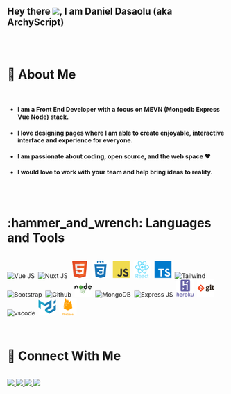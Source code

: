 
<h2>
  Hey there <img src="https://media.giphy.com/media/hvRJCLFzcasrR4ia7z/giphy.gif" width="30px"/>, I am Daniel Dasaolu (aka ArchyScript)
</h2>

<br/>
<br/>

<div>
<h1>  🚀 About Me</h1>
<br/>

<div> 
 
 -   #### I am a Front End Developer with a focus on MEVN (Mongodb Express Vue Node) stack.  
 -    #### I love designing pages where I am able to create enjoyable, interactive interface and experience for everyone.  
 -    #### I am passionate about coding, open source, and the web space ❤️  
 -   #### I would love to work with your team and help bring ideas to reality.  
<!--  <p> ⚡ Fun fact: I love music  </p> -->
 
<div>
<div>
 
 

<br/>
<br/>


<div>
<h1>:hammer_and_wrench: Languages and Tools</h1>
<br/>

  <div>
  <img src="https://cdn.jsdelivr.net/gh/devicons/devicon/icons/vuejs/vuejs-original.svg"  title="Vue JS" alt="Vue JS"  width="40" height="40"/>&nbsp;
  <img src="https://cdn.jsdelivr.net/gh/devicons/devicon/icons/nuxtjs/nuxtjs-original.svg"  title="Nuxt JS" alt="Nuxt JS"   width="40" height="40"/>&nbsp;
  <img src="https://github.com/devicons/devicon/blob/master/icons/html5/html5-original.svg" title="HTML5" alt="HTML" width="40" height="40"/>&nbsp;
  <img src="https://github.com/devicons/devicon/blob/master/icons/css3/css3-plain-wordmark.svg"  title="CSS3" alt="CSS" width="40" height="40"/>&nbsp;
  <img src="https://github.com/devicons/devicon/blob/master/icons/javascript/javascript-original.svg" title="JavaScript" alt="JavaScript" width="40" 
  <img src="https://cdn.jsdelivr.net/gh/devicons/devicon/icons/vuetify/vuetify-original.svg"  title="Vuetify" alt="Vuetify"   width="40" height="40"/>&nbsp;
  <img src="https://github.com/devicons/devicon/blob/master/icons/react/react-original-wordmark.svg" title="React" alt="React" width="40" height="40"/>&nbsp;
  <img src="https://github.com/devicons/devicon/blob/master/icons/typescript/typescript-plain.svg" title="Typescript" alt="Typescript" width="40" height="40"/>&nbsp;
  <img src="https://cdn.jsdelivr.net/gh/devicons/devicon/icons/tailwindcss/tailwindcss-plain.svg" title="Tailwind CSS" alt="Tailwind" width="40" height="40"/>&nbsp;  
    <img src="https://cdn.jsdelivr.net/gh/devicons/devicon/icons/bootstrap/bootstrap-original.svg" title="Bootstrap" alt="Bootstrap" width="40" height="40"/>&nbsp;
    <img src="https://cdn.jsdelivr.net/gh/devicons/devicon/icons/github/github-original.svg"  title="Github" alt="Github" width="40" height="40"/>&nbsp;
  <img src="https://github.com/devicons/devicon/blob/master/icons/nodejs/nodejs-original-wordmark.svg" title="Node JS" alt="Node JS" width="40" height="40"/>&nbsp;
  <img src="https://cdn.jsdelivr.net/gh/devicons/devicon/icons/mongodb/mongodb-original.svg"  title="MongoDB" alt="MongoDB" width="40" height="40"/>&nbsp;
  <img src="https://cdn.jsdelivr.net/gh/devicons/devicon/icons/express/express-original.svg"  title="Express JS" alt="Express JS" width="40" height="40"/>&nbsp;
  <img src="https://github.com/devicons/devicon/blob/master/icons/heroku/heroku-plain-wordmark.svg" title="heroku" alt="heroku" width="40" height="40"/>&nbsp;
  <img src="https://github.com/devicons/devicon/blob/master/icons/git/git-original-wordmark.svg" title="Git" alt="Git" width="40" height="40"/>&nbsp;
  <img src="https://cdn.jsdelivr.net/gh/devicons/devicon/icons/vscode/vscode-original.svg"  title="vscode" alt="vscode"   width="40" height="40"/>&nbsp;
  <img src="https://github.com/devicons/devicon/blob/master/icons/materialui/materialui-original.svg" title="Material UI" alt="Material UI" width="40" height="40"/>&nbsp;
  <img src="https://github.com/devicons/devicon/blob/master/icons/firebase/firebase-plain-wordmark.svg" title="Firebase" alt="Firebase" width="40" height="40"/>&nbsp;
 </div>
</div>
 

 
<br/>
<br/>


 
  
<div>
<h1> 🔗 Connect With Me </h1>
<br/>
 
  <div>
    
  <a href="https://archyscript.vercel.app/" target="_blank">
    <img src="https://img.shields.io/static/v1?label=|&message=PORTFOLIO&color=23555f&style=plastic&logo=react&logo-color=white" height="30px"/>
  </a>
    
  <a href="https://www.linkedin.com/in/archyscript/" target="_blank">
    <img src="https://img.shields.io/static/v1?label=|&message=LINKED-IN&color=0A66C2&style=plastic&logo=linkedin&logo-color=white" height="30px"/>
  </a>
    
  <a href="https://twitter.com/ArchyScript" target="_blank">
    <img src="https://img.shields.io/static/v1?label=|&message=TWITTER&color=1DA1F2&style=plastic&logo=twitter&logo-color=white" height="30px"/>
  </a>
     
  <a href="https://www.canva.com/design/DAEuiM5OxmY/5b3k30CAPHBD5JBnDB4HRw/view?utm_content=DAEuiM5OxmY&utm_campaign=designshare&utm_medium=link2&utm_source=sharebutton" target="_blank">
      <img src="https://img.shields.io/static/v1?label=|&message=RESUME&color=23555f&style=plastic&logo=react&logo-color=white" height="30px"/>
  </a>
    
  </div>
 
<!-- <span height="30px"> [![portfolio](https://img.shields.io/badge/my_portfolio-000?style=for-the-badge&logo=ko-fi&logoColor=white)](https://archyscript.netlify.app/) </span> 
<span> [![linkedin](https://img.shields.io/badge/linkedin-0A66C2?style=for-the-badge&logo=linkedin&logoColor=white)](https://www.linkedin.com/in/archyscript/)  </span> 
<span> [![twitter](https://img.shields.io/badge/twitter-1DA1F2?style=for-the-badge&logo=twitter&logoColor=white)](https://twitter.com/ArchyScript)  </span> 
 -->
 </div>
 
 
 
 
 
 

<!--
 <!-- <div id="header" align="center">
 <img src="https://media.giphy.com/media/M9gbBd9nbDrOTu1Mqx/giphy.gif" width="100px"/>
</div> -->

<!-- <div id="badges">
  <a href="https://www.linkedin.com/in/archyscript/">
    <img src="https://img.shields.io/badge/LinkedIn-blue?style=for-the-badge&logo=linkedin&logoColor=white" alt="LinkedIn Badge"/>
  </a>
 
  <a href="https://twitter.com/ArchyScript">
    <img src="https://img.shields.io/badge/Twitter-blue?style=for-the-badge&logo=twitter&logoColor=white" alt="Twitter Badge"/>
  </a>
  
<p align="left"> <a href="https://twitter.com/ArchyScript" target="blank"><img src="https://img.shields.io/twitter/follow/adelabukamal?logo=twitter&style=for-the-badge" alt="Dasaolu Daniel"" /></a> </p>
  
</div>  
  
<!-- <img src="https://komarev.com/ghpvc/?username=Adelabuadeleke&style=flat-square&color=blue" alt=""/> 


<div>
<h1 >Technologies</h1>
<br/>
<div>
 
 <p> HTMl** <img src="https://img.shields.io/static/v1?label=|&message=HTML5&color=23555f&style=plastic&logo=html5" height="30px"/> </p>
   
    <img src="https://img.shields.io/static/v1?label=|&message=CSS3&color=285f65&style=plastic&logo=css3"/>
    <img src="https://img.shields.io/static/v1?label=|&message=SASS&color=2b625f&style=plastic&logo=sass"/>
    <img src="https://img.shields.io/static/v1?label=|&message=BOOTSTRAP&color=316c5e&style=plastic&logo=bootstrap"/>
    <img src="https://img.shields.io/static/v1?label=|&message=JAVASCRIPT&color=3c7f5d&style=plastic&logo=javascript"/>
    <img src="https://img.shields.io/static/v1?label=|&message=REACT.JS&color=4a935c&style=plastic&logo=react"/>
    <img src="https://img.shields.io/static/v1?label=|&message=TYPESCRIPT&color=4a935c&style=plastic&logo=typescript"/>
    <img src="https://img.shields.io/static/v1?label=|&message=MONGO-DB&color=cdd148&style=plastic&logo=mongodb"/>
    <img src="https://img.shields.io/static/v1?label=|&message=EXPRESS&color=bbb111&style=plastic&logo=express"/>
    <img src="https://img.shields.io/static/v1?label=|&message=WEBPACK&color=bbb111&style=plastic&logo=webpack"/>
    <img src="https://img.shields.io/static/v1?label=|&message=LINUX&color=bbb111&style=plastic&logo=linux"/>
    <img src="https://img.shields.io/static/v1?label=|&message=GIT&color=cbb148&style=plastic&logo=git"/>
    <img src="https://img.shields.io/static/v1?label=|&message=FIREBASE&color=cbb148&style=plastic&logo=firebase"/>
</div>
</div> -->

<!-- 
<br/>
<br/> -->

 
